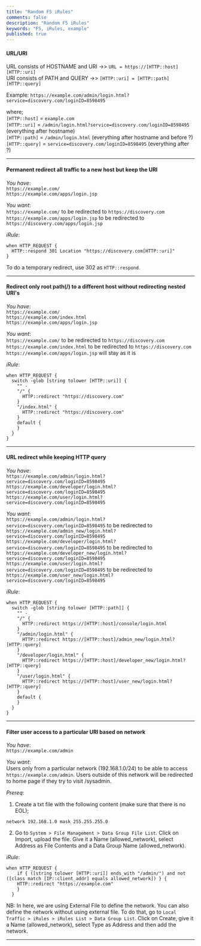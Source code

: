 ```yaml
---
title: "Random F5 iRules"
comments: false
description: "Random F5 iRules"
keywords: "F5, iRules, example"
published: true
---
```


#### URL/URI  
URL consists of HOSTNAME and URI ->> `URL = https://[HTTP::host][HTTP::uri]`  
URI consists of PATH and QUERY ->> `[HTTP::uri] = [HTTP::path][HTTP::query]`  

Example: `https://example.com/admin/login.html?service=discovery.com/loginID=8598495`  

where;  
`[HTTP::host]` = `example.com`  
`[HTTP::uri]` = `/admin/login.html?service=discovery.com/loginID=8598495` (everything after hostname)  
`[HTTP::path]` = `/admin/login.html` (everything after hostname and before ?)  
`[HTTP::query]` = `service=discovery.com/loginID=8598495` (everything after ?)  

---

#### Permanent redirect all traffic to a new host but keep the URI  

_You have_:  
`https://example.com/`  
`https://example.com/apps/login.jsp`  

_You want_:  
`https://example.com/` to be redirected to `https://discovery.com`  
`https://example.com/apps/login.jsp` to be redirected to `https://discovery.com/apps/login.jsp`  

_iRule_:
```
when HTTP_REQUEST {
  HTTP::respond 301 Location "https://discovery.com[HTTP::uri]"
}
```
To do a temporary redirect, use 302 as `HTTP::respond`.

---

#### Redirect only root path(/) to a different host without redirecting nested URI's  

_You have_:  
`https://example.com/`  
`https://example.com/index.html`  
`https://example.com/apps/login.jsp`  

_You want_:  
`https://example.com/` to be redirected to `https://discovery.com`  
`https://example.com/index.html` to be redirected to `https://discovery.com`  
`https://example.com/apps/login.jsp` will stay as it is  

_iRule_:
```
when HTTP_REQUEST {
  switch -glob [string tolower [HTTP::uri]] {
    "" -
    "/" {
      HTTP::redirect "https://discovery.com"
    }
    "/index.html" {
      HTTP::redirect "https://discovery.com"
    }
    default {
    }
  }
}
```

---

#### URL redirect while keeping HTTP query

_You have_:  
`https://example.com/admin/login.html?service=discovery.com/loginID=8598495`  
`https://example.com/developer/login.html?service=discovery.com/loginID=8598495`  
`https://example.com/user/login.html?service=discovery.com/loginID=8598495`

_You want_:  
`https://example.com/admin/login.html?service=discovery.com/loginID=8598495` to be redirected to `https://example.com/admin_new/login.html?service=discovery.com/loginID=8598495`  
`https://example.com/developer/login.html?service=discovery.com/loginID=8598495` to be redirected to `https://example.com/developer_new/login.html?service=discovery.com/loginID=8598495`  
`https://example.com/user/login.html?service=discovery.com/loginID=8598495` to be redirected to `https://example.com/user_new/login.html?service=discovery.com/loginID=8598495`  

_iRule_:
```
when HTTP_REQUEST {
  switch -glob [string tolower [HTTP::path]] {
    "" -
    "/" {
      HTTP::redirect https://[HTTP::host]/console/login.html
    }
    "/admin/login.html" {
      HTTP::redirect https://[HTTP::host]/admin_new/login.html?[HTTP::query]
    }
    "/developer/login.html" {
      HTTP::redirect https://[HTTP::host]/developer_new/login.html?[HTTP::query]
    }
    "/user/login.html" {
      HTTP::redirect https://[HTTP::host]/user_new/login.html?[HTTP::query]
    }
    default {
    }
  }
}
```

---

#### Filter user access to a particular URI based on network 

_You have_:  
`https://example.com/admin`  

_You want_:  
Users only from a particular network (192.168.1.0/24) to be able to access `https://example.com/admin`. Users outside of this network will be redirected to home page if they try to visit /sysadmin. 

_Prereq_:
1. Create a txt file with the following content (make sure that there is no EOL);
```
network 192.168.1.0 mask 255.255.255.0
```

2. Go to `System > File Management > Data Group File List`. Click on Import, upload the file. Give it a Name (allowed_network), select Address as File Contents and a Data Group Name (allowed_network).  

_iRule_:
```
when HTTP_REQUEST { 
    if { ([string tolower [HTTP::uri]] ends_with "/admin/") and not ([class match [IP::client_addr] equals allowed_network]) } {
    HTTP::redirect "https://example.com"  
    } 
  }
```

NB: In here, we are using External File to define the network. You can also define the network without using external file. To do that, go to `Local Traffic > iRules > iRules List > Data Group List`. Click on Create, give it a Name (allowed_network), select Type as Address and then add the network.


---

